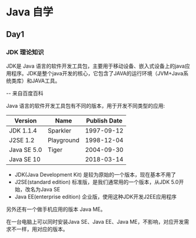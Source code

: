# Java 自学

## Day1

### JDK 理论知识

JDK是 Java 语言的软件开发工具包，主要用于移动设备、嵌入式设备上的java应用程序。JDK是整个java开发的核心，它包含了JAVA的运行环境（JVM+Java系统类库）和JAVA工具。

-- 来自百度百科

Java 语言的软件开发工具包有不同的版本，用于开发不同类型的应用:

|    Version    |     Name     | Publish Date |
|     ----      |     ----     |     ---      |
|   JDK 1.1.4   |    Sparkler  |  1997-09-12  |
|   J2SE 1.2    |   Playground |  1998-12-04  |   
|   Java SE 5.0 |      Tiger   |  2004-09-30  |
|   Java SE 10	|              |  2018-03-14  |

- JDK(Java Development Kit) 是较为原始的一个版本，现在基本不用了
- J2SE(standard edition) 标准版，是我们通常用的一个版本，从JDK 5.0开始，改名为Java SE
- Java EE(enterprise edition) 企业版，使用这种JDK开发J2EE应用程序

另外还有一个做手机应用的版本 Java ME。

在一台电脑上可以同时安装Java SE、Java EE、Java ME，不影响，对应开发需求不一样，用对应的版本。

